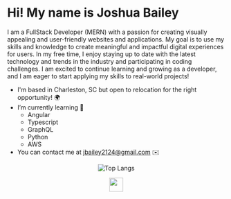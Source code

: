 Hi! My name is Joshua Bailey
=====================================================================================================================================

I am a FullStack Developer (MERN) with a passion for creating visually appealing and user-friendly websites and applications. My goal is to use my skills and knowledge to create meaningful and impactful digital experiences for users. In my free time, I enjoy staying up to date with the latest technology and trends in the industry and participating in coding challenges. I am excited to continue learning and growing as a developer, and I am eager to start applying my skills to real-world projects!

* I'm based in Charleston, SC but open to relocation for the right opportunity! 🌍
* I’m currently learning 🌱
  - Angular
  - Typescript
  - GraphQL
  - Python
  - AWS
* You can contact me at [jbailey2124@gmail.com](mailto:jbailey2124@gmail.com) ✉️


<p align="center">
  <img src="https://github-readme-stats.vercel.app/api/top-langs/?username=joshbaileydev513&layout=donut-vertical&langs_count=8" alt="Top Langs">
</p>


<p align="center"> <a href="https://www.linkedin.com/in/joshuacbailey/" target="_blank" rel="noreferrer"> <picture> <source media="(prefers-color-scheme: dark)" srcset="https://raw.githubusercontent.com/danielcranney/readme-generator/main/public/icons/socials/linkedin-dark.svg" /> <source media="(prefers-color-scheme: light)" srcset="https://raw.githubusercontent.com/danielcranney/readme-generator/main/public/icons/socials/linkedin.svg" /> <img src="https://raw.githubusercontent.com/danielcranney/readme-generator/main/public/icons/socials/linkedin.svg" width="32" height="32" /> </picture> </a></p>
